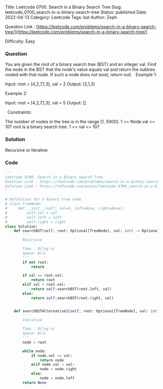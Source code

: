 Title: Leetcode 0700. Search in a Binary Search Tree
Slug: leetcode_0700_search-in-a-binary-search-tree
Status: published
Date: 2022-04-13
Category: Leetcode
Tags: bst
Author: Zeph

Question Link : [https://leetcode.com/problems/search-in-a-binary-search-tree/](https://leetcode.com/problems/search-in-a-binary-search-tree/)

Difficulty: Easy

### Question
You are given the root of a binary search tree (BST) and an integer val.
Find the node in the BST that the node's value equals val and return the subtree rooted with that node. If such a node does not exist, return null.
 
Example 1:


Input: root = [4,2,7,1,3], val = 2
Output: [2,1,3]

Example 2:


Input: root = [4,2,7,1,3], val = 5
Output: []

 
Constraints:

The number of nodes in the tree is in the range [1, 5000].
1 <= Node.val <= 107
root is a binary search tree.
1 <= val <= 107

### Solution

Recursive or Iterative 


### Code
```python
'''
Leetcode 0700. Search in a Binary Search Tree
Question Link : https://leetcode.com/problems/search-in-a-binary-search-tree/
Solution Link : https://tofucode.com/posts/leetcode_0700_search-in-a-binary-search-tree.html
'''

# Definition for a binary tree node.
# class TreeNode:
#     def __init__(self, val=0, left=None, right=None):
#         self.val = val
#         self.left = left
#         self.right = right
class Solution:
    def searchBST(self, root: Optional[TreeNode], val: int) -> Optional[TreeNode]:
        '''
        Recursive

        Time : O(log n)
        Space: O(1)
        '''
        if not root:
            return

        if val == root.val:
            return root
        elif val < root.val:
            return self.searchBST(root.left, val)
        else:
            return self.searchBST(root.right, val)


    def searchBSTAlternative1(self, root: Optional[TreeNode], val: int) -> Optional[TreeNode]:
        '''
        Iterative

        Time : O(log n)
        Space: O(1)
        '''
        node = root

        while node:
            if node.val == val:
                return node
            elif node.val < val:
                node = node.right
            else:
                node = node.left
        return None
```


